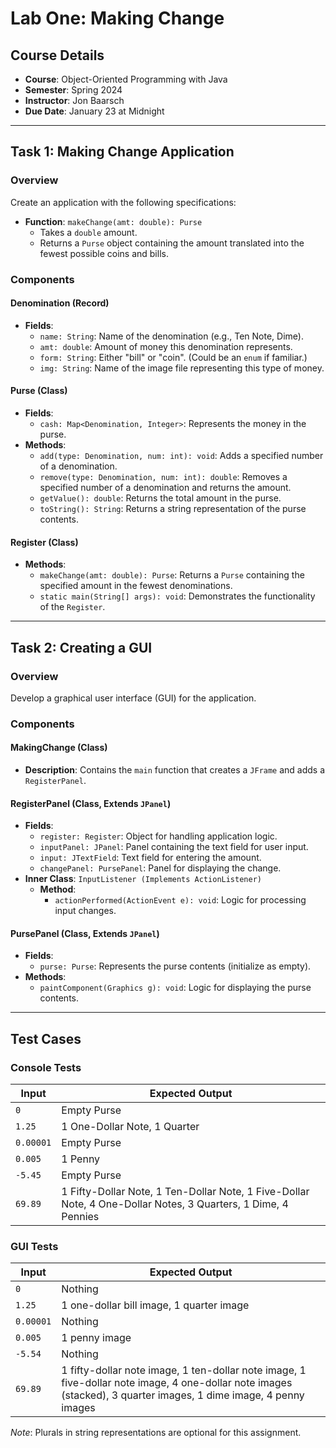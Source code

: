 # Lab One: Making Change

## Course Details
- **Course**: Object-Oriented Programming with Java
- **Semester**: Spring 2024
- **Instructor**: Jon Baarsch
- **Due Date**: January 23 at Midnight

---

## Task 1: Making Change Application

### Overview
Create an application with the following specifications:
- **Function**: `makeChange(amt: double): Purse`
    - Takes a `double` amount.
    - Returns a `Purse` object containing the amount translated into the fewest possible coins and bills.

### Components

#### Denomination (Record)
- **Fields**:
    - `name: String`: Name of the denomination (e.g., Ten Note, Dime).
    - `amt: double`: Amount of money this denomination represents.
    - `form: String`: Either "bill" or "coin". (Could be an `enum` if familiar.)
    - `img: String`: Name of the image file representing this type of money.

#### Purse (Class)
- **Fields**:
    - `cash: Map<Denomination, Integer>`: Represents the money in the purse.
- **Methods**:
    - `add(type: Denomination, num: int): void`: Adds a specified number of a denomination.
    - `remove(type: Denomination, num: int): double`: Removes a specified number of a denomination and returns the amount.
    - `getValue(): double`: Returns the total amount in the purse.
    - `toString(): String`: Returns a string representation of the purse contents.

#### Register (Class)
- **Methods**:
    - `makeChange(amt: double): Purse`: Returns a `Purse` containing the specified amount in the fewest denominations.
    - `static main(String[] args): void`: Demonstrates the functionality of the `Register`.

---

## Task 2: Creating a GUI

### Overview
Develop a graphical user interface (GUI) for the application.

### Components

#### MakingChange (Class)
- **Description**: Contains the `main` function that creates a `JFrame` and adds a `RegisterPanel`.

#### RegisterPanel (Class, Extends `JPanel`)
- **Fields**:
    - `register: Register`: Object for handling application logic.
    - `inputPanel: JPanel`: Panel containing the text field for user input.
    - `input: JTextField`: Text field for entering the amount.
    - `changePanel: PursePanel`: Panel for displaying the change.
- **Inner Class**: `InputListener (Implements ActionListener)`
    - **Method**:
        - `actionPerformed(ActionEvent e): void`: Logic for processing input changes.

#### PursePanel (Class, Extends `JPanel`)
- **Fields**:
    - `purse: Purse`: Represents the purse contents (initialize as empty).
- **Methods**:
    - `paintComponent(Graphics g): void`: Logic for displaying the purse contents.

---

## Test Cases

### Console Tests

| **Input** | **Expected Output**                                                                 |
|-----------|-------------------------------------------------------------------------------------|
| `0`       | Empty Purse                                                                         |
| `1.25`    | 1 One-Dollar Note, 1 Quarter                                                       |
| `0.00001` | Empty Purse                                                                         |
| `0.005`   | 1 Penny                                                                             |
| `-5.45`   | Empty Purse                                                                         |
| `69.89`   | 1 Fifty-Dollar Note, 1 Ten-Dollar Note, 1 Five-Dollar Note, 4 One-Dollar Notes, 3 Quarters, 1 Dime, 4 Pennies |

### GUI Tests

| **Input** | **Expected Output**                                                                 |
|-----------|-------------------------------------------------------------------------------------|
| `0`       | Nothing                                                                             |
| `1.25`    | 1 one-dollar bill image, 1 quarter image                                           |
| `0.00001` | Nothing                                                                             |
| `0.005`   | 1 penny image                                                                      |
| `-5.54`   | Nothing                                                                             |
| `69.89`   | 1 fifty-dollar note image, 1 ten-dollar note image, 1 five-dollar note image, 4 one-dollar note images (stacked), 3 quarter images, 1 dime image, 4 penny images |

*Note*: Plurals in string representations are optional for this assignment.
